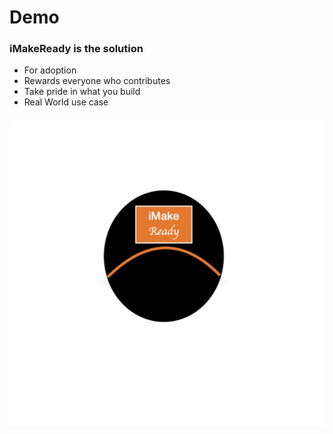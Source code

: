 # Demo

### iMakeReady is the solution
* For adoption
* Rewards everyone who contributes
* Take pride in what you build
* Real World use case


##### 
<img src="https://github.com/DrasticInc/drasticinc.github.io/blob/main/imakereadylogo.jpg?raw=true">

